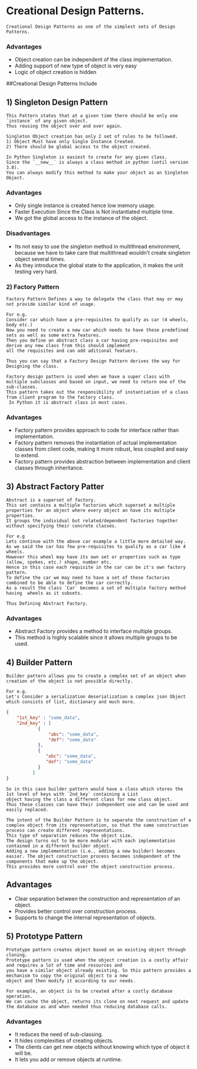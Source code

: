 [//]: # (""")

[//]: # (__author__ = "Prathamesh Rodi")

[//]: # (__copyright__ = "Copyright 2022")

[//]: # (__project__ = "Algorithms")

[//]: # (__version__ = "0.0.1")

[//]: # (__maintainer__ = "Prathamesh Rodi")

[//]: # (__email__ = "prathameshrodi3009@gmail.com")

[//]: # (""")
# **Creational Design Patterns.**
```text
Creational Design Patterns as one of the simplest sets of Design Patterns.
```
### Advantages
* Object creation can be independent of the class implementation.
* Adding support of new type of object is very easy
* Logic of object creation is hidden

##Creational Design Patterns Include

## 1) Singleton Design Pattern

```text
This Pattern states that at a given time there should be only one `instance` of any given object.
Thus reusing the object over and over again.

Singleton Object creation has only 2 set of rules to be followed.
1) Object Must have only Single Instance Created.
2) There should be global access to the object created.

In Python Singleton is easiest to create for any given class.
Since the `__new__` is always a class method in python (until version 3.8).
You can always modify this method to make your object as an Singleton Object.
```
### Advantages
* Only single instance is created hence low memory usage.
*  Faster Execution Since the Class is Not instantiated multiple time.
* We got the global access to the instance of the object.

### Disadvantages
* Its not easy to use the singleton method in multithread environment, because we have to take care that multithread wouldn’t create singleton object several times.
* As they introduce the global state to the application, it makes the unit testing very hard. 

### 2) Factory Pattern

```text
Factory Pattern Defines a way to delegate the class that may or may not provide similar kind of usage.

For e.g.
Consider car which have a pre-requisites to qualify as car (4 wheels, body etc.)  
Now you need to create a new car which needs to have these predefined sets as well as some extra features.
Then you define an abstract class a car having pre-requisites and derive any new class from this should implement
all the requisites and can add aditional featuers.

Thus you can say that a Factory Design Pattern derives the way for Designing the class.

Factory design pattern is used when we have a super class with multiple subclasses and based on input, we need to return one of the sub-classes.
This pattern takes out the responsibility of instantiation of a class from client program to the factory class.
 In Python it is abstract class in most cases.

```
### Advantages
* Factory pattern provides approach to code for interface rather than implementation. 
* Factory pattern removes the instantiation of actual implementation classes from client code, making it more robust, less coupled and easy to extend. 
* Factory pattern provides abstraction between implementation and client classes through inheritance.

## 3) Abstract Factory Patter

```text
Abstract is a superset of factory.
This set contains a multiple factories which superset a multiple properties for an object where every object an have its multiple properties.
It groups the individual but related/dependent factories together without specifying their concrete classes.

For e.g
Lets continue with the above car example a little more detailed way.
As we said the car has few pre-requisites to qualify as a car like 4 wheels.
However this wheel may have its own set or properties such as type (allow, spokes, etc.) shape, number etc.
Hence in this case each requisite in the car can be it's own factory pattern.
To define the car we may need to have a set of these factories combined to be able to define the car correctly.
As a result the class `Car` becomes a set of multiple factory method having  wheels as it subsets.

Thus Defining Abstract Factory. 
```
### Advantages
* Abstract Factory provides a method to interface multiple groups.
* This method is highly scalable since it allows multiple groups to be used.

## 4) Builder Pattern

```text
Builder pattern allows you to create a complex set of an object when creation of the object is not possible directly.

For e.g. 
Let's Consider a serialization deserialization a complex json Object which consists of list, dictionary and much more.
```
```json
{
    "1st_key" : "some_data",
    "2nd_key" : [
            {
                "abc": "some_data",
                "def": "some_data"
            }, 
            {
               "abc": "some_data",
               "def": "some_data"
            }
          ] 
}
```
```text
So in this case builder pattern would have a class which stores the 1st level of keys with `2nd_key` containing a List 
object having the class a different class for new class object.
Thus these classes can have their independent use and can be used and easily replaced.

The intent of the Builder Pattern is to separate the construction of a complex object from its representation, so that the same construction process can create different representations.
This type of separation reduces the object size. 
The design turns out to be more modular with each implementation contained in a different builder object.
Adding a new implementation (i.e., adding a new builder) becomes easier. The object construction process becomes independent of the components that make up the object.
This provides more control over the object construction process.
```

## Advantages
* Clear separation between the construction and representation of an object.
* Provides better control over construction process.
* Supports to change the internal representation of objects.

## 5) Prototype Pattern

```text
Prototype pattern creates object based on an existing object through cloning.
Prototype pattern is used when the object creation is a costly affair and requires a lot of time and resources and 
you have a similar object already existing. So this pattern provides a mechanism to copy the original object to a new 
object and then modify it according to our needs.

For example, an object is to be created after a costly database operation.
We can cache the object, returns its clone on next request and update the database as and when needed thus reducing database calls.

```

### Advantages
* It reduces the need of sub-classing.
* It hides complexities of creating objects.
* The clients can get new objects without knowing which type of object it will be.
* It lets you add or remove objects at runtime.
